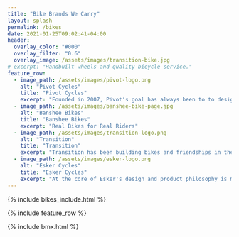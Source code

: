 ```yaml
---
title: "Bike Brands We Carry"
layout: splash
permalink: /bikes
date: 2021-01-25T09:02:41-04:00
header:
  overlay_color: "#000"
  overlay_filter: "0.6"
  overlay_image: /assets/images/transition-bike.jpg
# excerpt: "Handbuilt wheels and quality bicycle service."
feature_row:
  - image_path: /assets/images/pivot-logo.png
    alt: "Pivot Cycles"
    title: "Pivot Cycles"
    excerpt: "Founded in 2007, Pivot's goal has always been to to design and build the world's best performing bicycles."
  - image_path: /assets/images/banshee-bike-page.jpg
    alt: "Banshee Bikes"
    title: "Banshee Bikes"
    excerpt: "Real Bikes for Real Riders"
  - image_path: /assets/images/transition-logo.png
    alt: "Transition"
    title: "Transition"
    excerpt: "Transition has been building bikes and friendships in the mountain bike community for almost 20 years."
  - image_path: /assets/images/esker-logo.png
    alt: "Esker Cycles"
    title: "Esker Cycles"
    excerpt: "At the core of Esker's design and product philosophy is making bikes that you will enjoy throughout the entire ride, no matter where the trail takes you. "
---
```


{% include bikes_include.html %}

{% include feature_row %}

{% include bmx.html %}